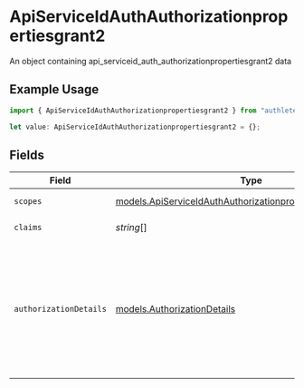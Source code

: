 # ApiServiceIdAuthAuthorizationpropertiesgrant2

An object containing api_serviceid_auth_authorizationpropertiesgrant2 data

## Example Usage

```typescript
import { ApiServiceIdAuthAuthorizationpropertiesgrant2 } from "authlete-typescript-sdk/models";

let value: ApiServiceIdAuthAuthorizationpropertiesgrant2 = {};
```

## Fields

| Field                                                                                                                                                                                                             | Type                                                                                                                                                                                                              | Required                                                                                                                                                                                                          | Description                                                                                                                                                                                                       |
| ----------------------------------------------------------------------------------------------------------------------------------------------------------------------------------------------------------------- | ----------------------------------------------------------------------------------------------------------------------------------------------------------------------------------------------------------------- | ----------------------------------------------------------------------------------------------------------------------------------------------------------------------------------------------------------------- | ----------------------------------------------------------------------------------------------------------------------------------------------------------------------------------------------------------------- |
| `scopes`                                                                                                                                                                                                          | [models.ApiServiceIdAuthAuthorizationpropertiesgrant2Scope](../models/apiserviceidauthauthorizationpropertiesgrant2scope.md)[]                                                                                    | :heavy_minus_sign:                                                                                                                                                                                                | An array of scopes items                                                                                                                                                                                          |
| `claims`                                                                                                                                                                                                          | *string*[]                                                                                                                                                                                                        | :heavy_minus_sign:                                                                                                                                                                                                | The claims associated with the Grant.<br/>                                                                                                                                                                        |
| `authorizationDetails`                                                                                                                                                                                            | [models.AuthorizationDetails](../models/authorizationdetails.md)                                                                                                                                                  | :heavy_minus_sign:                                                                                                                                                                                                | The authorization details. This represents the value of the `authorization_details`<br/>request parameter in the preceding device authorization request which is defined in<br/>"OAuth 2.0 Rich Authorization Requests".<br/> |